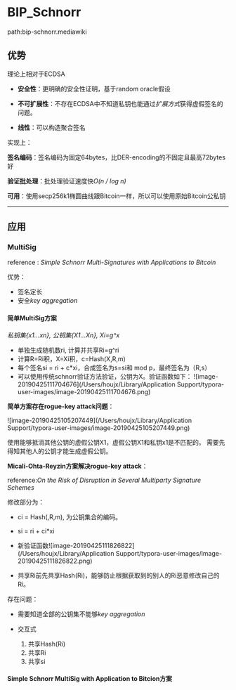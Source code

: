 # BIP_Schnorr

path:bip-schnorr.mediawiki

## 优势

理论上相对于ECDSA

- **安全性**：更明确的安全性证明，基于random oracle假设

- **不可扩展性**：不存在ECDSA中不知道私钥也能通过*扩展方式*获得虚假签名的问题。
- **线性**：可以构造聚合签名

实现上：

**签名编码**：签名编码为固定64bytes，比DER-encoding的不固定且最高72bytes好

**验证批处理**：批处理验证速度快*O(n / log n)*

**可用**：使用secp256k1椭圆曲线跟Bitcoin一样，所以可以使用原始Bitcoin公私钥

------

## 应用

### MultiSig

reference : *Simple Schnorr Multi-Signatures with Applications to Bitcoin*

优势：

- 签名定长
- 安全*key aggregation*

#### 简单MultiSig方案

*私钥集{x1…xn}, 公钥集{X1…Xn}, Xi=g^x*

- 单独生成随机数ri, 计算并共享Ri=g^ri
- 计算R=Ri积，X=Xi积，c=Hash(X,R,m)
- 每个签名si = ri + c*xi，合成签名为s=si和 mod p，最终签名为（R,s）
- 可以使用传统schnorr验证方法验证，公钥为X。验证函数如下：
![image-20190425111704676](/Users/houjx/Library/Application Support/typora-user-images/image-20190425111704676.png)

**简单方案存在rogue-key attack问题**：

![image-20190425105207449](/Users/houjx/Library/Application Support/typora-user-images/image-20190425105207449.png)

使用能够抵消其他公钥的虚假公钥X1，虚假公钥X1和私钥x1是不匹配的。
需要先得知其他人的公钥才能生成虚假公钥。

**Micali-Ohta-Reyzin方案解决rogue-key attack**：

reference:*On the Risk of Disruption in Several Multiparty Signature Schemes*

修改部分为：

- ci = Hash(<L>,R,m), <L>为公钥集合的编码。
- si = ri + ci*xi
- 新验证函数![image-20190425111826822](/Users/houjx/Library/Application Support/typora-user-images/image-20190425111826822.png)

- 共享Ri前先共享Hash(Ri)，能够防止根据获取到的别人的Ri恶意修改自己的Ri。

存在问题：

- 需要知道全部的公钥集不能够*key aggregation*

- 交互式 

  1. 共享Hash(Ri)
  2. 共享Ri
  3. 共享si

#### Simple Schnorr MultiSig with Application to Bitcion方案

